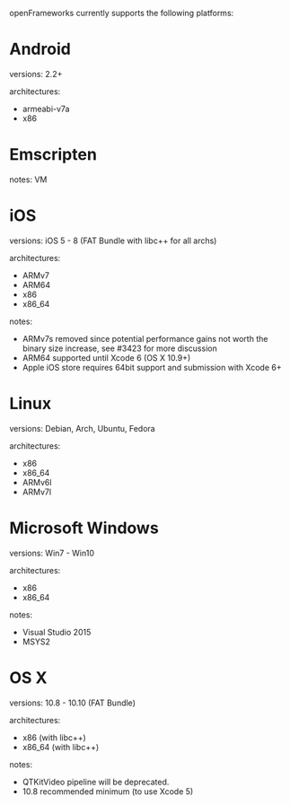 openFrameworks currently supports the following platforms:

# Android #

versions: 2.2+

architectures:
  * armeabi-v7a
  * x86


# Emscripten #

notes: VM


# iOS #

versions: iOS 5 - 8 (FAT Bundle with libc++ for all archs)

architectures:
  * ARMv7
  * ARM64
  * x86
  * x86_64

notes:
  * ARMv7s removed since potential performance gains not worth the binary size increase, see #3423 for more discussion
  * ARM64 supported until Xcode 6 (OS X 10.9+)
  * Apple iOS store requires 64bit support and submission with Xcode 6+


# Linux #

versions: Debian, Arch, Ubuntu, Fedora

architectures:
  * x86
  * x86_64
  * ARMv6l
  * ARMv7l

# Microsoft Windows #

versions: Win7 - Win10

architectures:
  * x86
  * x86_64

notes:
  * Visual Studio 2015
  * MSYS2


# OS X #

versions: 10.8 - 10.10 (FAT Bundle)

architectures:
  * x86 (with libc++)
  * x86_64 (with libc++)

notes:
  * QTKitVideo pipeline will be deprecated.
  * 10.8 recommended minimum (to use Xcode 5)
